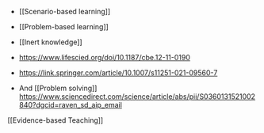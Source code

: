 - [[Scenario-based learning]]
- [[Problem-based learning]]
- [[Inert knowledge]]

- https://www.lifescied.org/doi/10.1187/cbe.12-11-0190

- https://link.springer.com/article/10.1007/s11251-021-09560-7

- And [[Problem solving]] https://www.sciencedirect.com/science/article/abs/pii/S0360131521002840?dgcid=raven_sd_aip_email

[[Evidence-based Teaching]]

